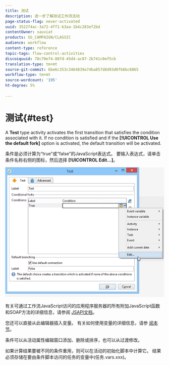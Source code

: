 ```yaml
---
title: 测试
description: 进一步了解测试工作流活动
page-status-flag: never-activated
uuid: 3522f4ac-3a72-4ff1-b3aa-1b4c283ef2bd
contentOwner: sauviat
products: SG_CAMPAIGN/CLASSIC
audience: workflow
content-type: reference
topic-tags: flow-control-activities
discoiquuid: 78c70ef4-807d-45d4-ac87-2b741c0ef5cb
translation-type: tm+mt
source-git-commit: 6be6c353c3464839a74ba857d8d93d0f68bc8865
workflow-type: tm+mt
source-wordcount: '195'
ht-degree: 5%

---
```



# 测试{#test}

A **Test** type activity activates the first transition that satisfies the condition associated with it. If no condition is satisfied and if the **[!UICONTROL Use the default fork]** option is activated, the default transition will be activated.

条件是必须计算为“true”或“false”的JavaScript表达式。 要输入表达式，请单击条件名称右侧的图标，然后选择 **[!UICONTROL Edit...]**。

![](assets/edit_test.png)

有关可通过工作流JavaScript访问的应用程序服务器的所有附加JavaScript函数和SOAP方法的详细信息，请参阅 [JSAPI文档](https://docs.adobe.com/content/help/en/campaign-classic/technicalresources/api/index.html)。

您还可以直接从此编辑器插入变量。 有关如何使用变量的详细信息，请参 [阅本节](../../workflow/using/javascript-scripts-and-templates.md#variables)。

条件可以从活动属性编辑窗口添加、删除或排序，也可以从过渡修改。

如果计算结果要被不同的条件重用，则可以在活动的初始化脚本中计算它。 结果必须存储在要由条件脚本访问的任务的变量中(任务.vars.xxx)。
